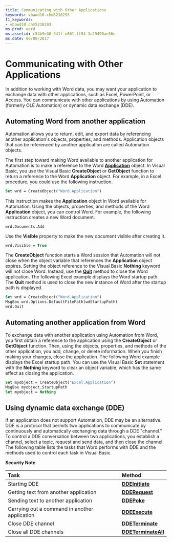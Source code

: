 ```yaml
---
title: Communicating with Other Applications
keywords: vbawd10.chm5210293
f1_keywords:
- vbawd10.chm5210293
ms.prod: word
ms.assetid: c54b9e38-941f-e861-ff94-3a29490ae56e
ms.date: 06/08/2017
---
```



# Communicating with Other Applications

In addition to working with Word data, you may want your application to exchange data with other applications, such as Excel, PowerPoint, or Access. You can communicate with other applications by using Automation (formerly OLE Automation) or dynamic data exchange (DDE).


## Automating Word from another application

Automation allows you to return, edit, and export data by referencing another application's objects, properties, and methods. Application objects that can be referenced by another application are called Automation objects.

The first step toward making Word available to another application for Automation is to make a reference to the Word  **[Application](application-object-word.md)** object. In Visual Basic, you use the Visual Basic **CreateObject** or **GetObject** function to return a reference to the Word **Application** object. For example, in a Excel procedure, you could use the following instruction.




```vb
Set wrd = CreateObject("Word.Application")
```

This instruction makes the  **Application** object in Word available for Automation. Using the objects, properties, and methods of the Word **Application** object, you can control Word. For example, the following instruction creates a new Word document.




```
wrd.Documents.Add
```

Use the  **Visible** property to make the new document visible after creating it.




```vb
wrd.Visible = True
```

The  **CreateObject** function starts a Word session that Automation will not close when the object variable that references the **Application** object expires. Setting the object reference to the Visual Basic **Nothing** keyword will not close Word. Instead, use the **[Quit](application-quit-method-word.md)** method to close the Word application. The following Excel example displays the Word startup path. The **Quit** method is used to close the new instance of Word after the startup path is displayed.




```vb
Set wrd = CreateObject("Word.Application") 
MsgBox wrd.Options.DefaultFilePath(wdStartupPath) 
wrd.Quit
```


## Automating another application from Word

To exchange data with another application using Automation from Word, you first obtain a reference to the application using the  **CreateObject** or **GetObject** function. Then, using the objects, properties, and methods of the other application, you add, change, or delete information. When you finish making your changes, close the application. The following Word example displays the Excel startup path. You can use the Visual Basic **Set** statement with the **Nothing** keyword to clear an object variable, which has the same effect as closing the application.


```vb
Set myobject = CreateObject("Excel.Application") 
MsgBox myobject.StartupPath 
Set myobject = Nothing
```


## Using dynamic data exchange (DDE)

If an application does not support Automation, DDE may be an alternative. DDE is a protocol that permits two applications to communicate by continuously and automatically exchanging data through a DDE "channel." To control a DDE conversation between two applications, you establish a channel, select a topic, request and send data, and then close the channel. The following table lists the tasks that Word performs with DDE and the methods used to control each task in Visual Basic.


 **Security Note**  





|**Task**|**Method**|
|:-----|:-----|
|Starting DDE| **[DDEInitiate](application-ddeinitiate-method-word.md)**|
|Getting text from another application| **[DDERequest](application-dderequest-method-word.md)**|
|Sending text to another application| **[DDEPoke](application-ddepoke-method-word.md)**|
|Carrying out a command in another application| **[DDEExecute](application-ddeexecute-method-word.md)**|
|Close DDE channel| **[DDETerminate](application-ddeterminate-method-word.md)**|
|Close all DDE channels| **[DDETerminateAll](application-ddeterminateall-method-word.md)**|

